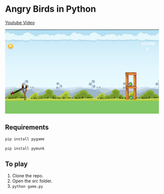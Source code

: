 Angry Birds in Python
=====================
[Youtube Video](https://www.youtube.com/watch?v=tzXUlzCKvec)

![Alt text](/resources/images/angry-birds-image.png?raw=true "angry-birds")

Requirements
------------
```bash
pip install pygame
```
```bash
pip install pymunk
```

To play
-------
1. Clone the repo.
2. Open the src folder.
3. `python game.py`
